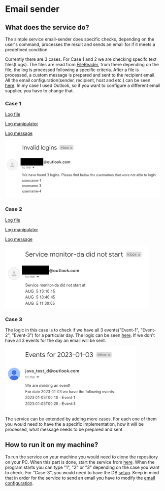 # Email sender 

## What does the service do?
The simple service email-sender does specific checks, depending on the user's command, processes the result and sends an email for if it meets a predefined condition. 

Currently there are 3 cases. For Case 1 and 2 we are checking specifc text files(Logs). The files are read from [FileReader](https://github.com/DenisBuserski/email-sender/blob/main/src/main/java/org/example/FileReader.java), from there depending on the file, the log is processеd following a specific criteria. After a file is processed, a custom message is prepared and sent to the recipient email. All the email configuration(sender, recipient, host and etc.) can be seen [here](https://github.com/DenisBuserski/email-sender/blob/main/src/main/java/org/example/email/EmailConfiguration.java). In my case I used Outlook, so if you want to configure a different email supplier, you have to change that.

### Case 1
[Log file](https://github.com/DenisBuserski/email-sender/blob/main/src/main/resources/logs-1.txt)

[Log manipulator](https://github.com/DenisBuserski/email-sender/blob/main/src/main/java/org/example/logmanipulator/Log1.java)

[Log message](https://github.com/DenisBuserski/email-sender/blob/main/src/main/java/org/example/messagepreparation/Log1Message.java)

![Output](https://github.com/DenisBuserski/email-sender/blob/main/case-1.png)


### Case 2
[Log file](https://github.com/DenisBuserski/email-sender/blob/main/src/main/resources/logs-2.txt)

[Log manipulator](https://github.com/DenisBuserski/email-sender/blob/main/src/main/java/org/example/logmanipulator/Log2.java)

[Log message](https://github.com/DenisBuserski/email-sender/blob/main/src/main/java/org/example/messagepreparation/Log2Message.java)

![Output](https://github.com/DenisBuserski/email-sender/blob/main/case-2.png)


### Case 3
The logic in this case is to check if we have all 3 events("Event-1", "Event-2", "Event-3") for a particular day. The logic can be seen [here](https://github.com/DenisBuserski/email-sender/blob/main/src/main/java/org/example/dbcheck/EventServiceImpl.java). If we don't have all 3 events for the day an email will be sent.

![Output](https://github.com/DenisBuserski/email-sender/blob/main/case-3.png)


The service can be extended by adding more cases. For each one of them you would need to have the a specific implementation, how it will be processed, what message needs to be prepared and sent.


## How to run it on my machine?
To run the service on your machine you would need to clone the repository on your PC. When this part is done, start the service from [here](https://github.com/DenisBuserski/email-sender/blob/main/src/main/java/org/example/Application.java). When the program starts you can type "1", "2" or "3" depending on the case you want to check. For "Case-3", you would need to have the DB [setup](https://github.com/DenisBuserski/email-sender/blob/main/src/main/resources/data.sql). Keep in mind that in order for the service to send an email you have to modify the [email configuration](https://github.com/DenisBuserski/email-sender/blob/main/src/main/java/org/example/email/EmailConfiguration.java). 
